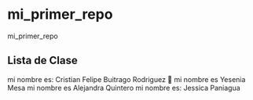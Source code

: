 # mi_primer_repo

mi_primer_repo

## Lista de Clase

mi nombre es: Cristian Felipe Buitrago Rodriguez 🤔
mi nombre es Yesenia Mesa
mi nombre es Alejandra Quintero 
mi nombre es: Jessica Paniagua 
